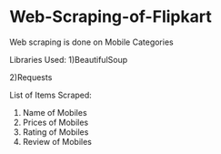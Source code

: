 # Web-Scraping-of-Flipkart
Web scraping is done on Mobile Categories

Libraries Used:
1)BeautifulSoup

2)Requests

List of Items Scraped:
1) Name of Mobiles
2) Prices of Mobiles
3) Rating of Mobiles
4) Review of Mobiles
